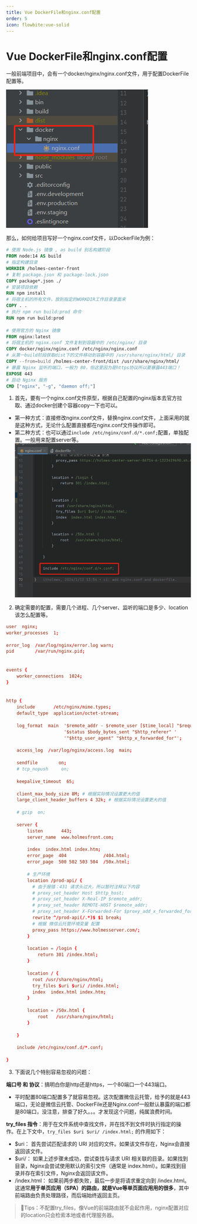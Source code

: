 ```yaml
---
title: Vue DockerFile和nginx.conf配置
order: 5
icon: flowbite:vue-solid
---
```


# Vue DockerFile和nginx.conf配置

一般前端项目中，会有一个docker/nginx/nginx.conf文件，用于配置DockerFile配置等。

![image-20240912163324035](https://raw.githubusercontent.com/xupengboo/xupengboo-picture/main/img/image-20240912163324035.png)

那么，如何给项目写好一个nginx.conf文件，以DockerFile为例：
```Dockerfile
# 使用 Node.js 镜像 , as build 别名构建阶段
FROM node:14 AS build
# 指定构建目录
WORKDIR /holmes-center-front
# 复制 package.json 和 package-lock.json
COPY package*.json ./
# 安装项目依赖
RUN npm install
# 将宿主机的所有文件，放到指定的WORKDIR工作目录里面来
COPY . .
# 执行 npm run build:prod 命令
RUN npm run build:prod

# 使用官方的 Nginx 镜像
FROM nginx:latest
# 将宿主机的 nginx.conf 文件复制到容器中的 /etc/nginx/ 目录
COPY docker/nginx/nginx.conf /etc/nginx/nginx.conf
# 从第一build阶段获取dist下的文件移动到容器中的 /usr/share/nginx/html/ 目录
COPY --from=build /holmes-center-front/dist /usr/share/nginx/html/
# 暴露 Nginx 监听的端口，一般为 80，但这里因为是https协议所以要暴露443端口！
EXPOSE 443
# 启动 Nginx 服务
CMD ["nginx", "-g", "daemon off;"]
```

1. 首先，要有一个nginx.conf文件原型，根据自己配置的nginx版本去官方拉取、通过docker创建个容器copy一下也可以。
- 第一种方式：直接修改nginx.conf文件，替换nginx.conf文件，上面采用的就是这种方式，无论什么配置直接都在nginx.conf文件操作即可。
- 第二种方式：也可以通过`include /etc/nginx/conf.d/*.conf;`配置，单独配置。一般用来配置server等。
  ![image-20240912163304140](https://raw.githubusercontent.com/xupengboo/xupengboo-picture/main/img/image-20240912163304140.png)

2. 确定需要的配置，需要几个进程、几个server、监听的端口是多少、location该怎么配置等。
```nginx.conf
user  nginx;
worker_processes  1;

error_log  /var/log/nginx/error.log warn;
pid        /var/run/nginx.pid;


events {
    worker_connections  1024;
}


http {
    include       /etc/nginx/mime.types;
    default_type  application/octet-stream;

    log_format  main  '$remote_addr - $remote_user [$time_local] "$request" '
                      '$status $body_bytes_sent "$http_referer" '
                      '"$http_user_agent" "$http_x_forwarded_for"';

    access_log  /var/log/nginx/access.log  main;

    sendfile        on;
    # tcp_nopush     on;

    keepalive_timeout  65;

    client_max_body_size 8M; # 根据实际情况设置更大的值
    large_client_header_buffers 4 32k; # 根据实际情况设置更大的值

    # gzip  on;

    server {
        listen       443;
        server_name  www.holmesfront.com;

        index  index.html index.htm;
        error_page  404              /404.html;
        error_page  500 502 503 504  /50x.html;

        # 生产环境
        location /prod-api/ {
          # 由于报错：431 请求头过大，所以暂时注释以下内容
          # proxy_set_header Host $http_host;
          # proxy_set_header X-Real-IP $remote_addr;
          # proxy_set_header REMOTE-HOST $remote_addr;
          # proxy_set_header X-Forwarded-For $proxy_add_x_forwarded_for;
          rewrite ^/prod-api(/.*)$ $1 break;
          # 根据 微信云托管环境变量 配置
          proxy_pass https://www.holmesserver.com/;
        }

        location = /login {
            return 301 /index.html;
        }

        location / {
          root /usr/share/nginx/html;
          try_files $uri $uri/ /index.html;
          index  index.html index.htm;
        }

        location = /50x.html {
            root   /usr/share/nginx/html;
        }

    }

    include /etc/nginx/conf.d/*.conf;

}
```

3. 下面说几个特别容易忽视的问题：

**端口号 和 协议**：搞明白你是http还是https，一个80端口一个443端口。
- 平时配置80端口配置多了就容易忽视。这次配置微信云托管，给予的就是443端口，无论是微信云托管、DockerFile还是Nginx.conf一般默认暴露的端口都是80端口，没注意，排查了好久。。。才发现这个问题，纯属浪费时间。

**try_files 指令**：用于在文件系统中查找文件，并在找不到文件时执行指定的操作。在上下文中，`try_files $uri $uri/ /index.html;` 的作用如下：
- $uri： 首先尝试匹配请求的 URI 对应的文件。如果该文件存在，Nginx会直接返回该文件。
- $uri/： 如果上述步骤未成功，尝试查找与请求 URI 相关联的目录。如果找到目录，Nginx会尝试使用默认的索引文件（通常是 index.html）。如果找到目录并存在索引文件，Nginx会返回该文件。
- /index.html： 如果前两步都失败，最后一步是将请求重定向到 /index.html。这通常**用于单页应用（SPA）的路由，就是Vue等单页面应用用的很多**，其中前端路由负责处理路径，而后端始终返回主页。
> 🚨Tips：不配置try_files，像Vue的前端路由就不会起作用，nginx配置对应的location只会检索本地或者代理服务器。

